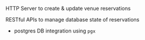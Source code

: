 HTTP Server to create & update venue reservations

RESTful APIs to manage database state of reservations

 - postgres DB integration using `pgx`
